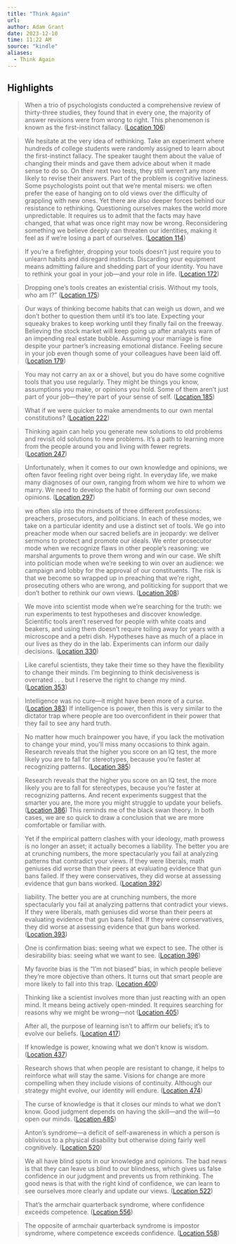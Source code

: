 ```yaml
---
title: "Think Again"
url:
author: Adam Grant
date: 2023-12-10
time: 11:22 AM
source: "kindle"
aliases:
  - Think Again
---
```

## Highlights
> When a trio of psychologists conducted a comprehensive review of thirty-three studies, they found that in every one, the majority of answer revisions were from wrong to right. This phenomenon is known as the first-instinct fallacy. ([Location 106](https://readwise.io/to_kindle?action=open&asin=B08H177WQP&location=106))

> We hesitate at the very idea of rethinking. Take an experiment where hundreds of college students were randomly assigned to learn about the first-instinct fallacy. The speaker taught them about the value of changing their minds and gave them advice about when it made sense to do so. On their next two tests, they still weren’t any more likely to revise their answers. Part of the problem is cognitive laziness. Some psychologists point out that we’re mental misers: we often prefer the ease of hanging on to old views over the difficulty of grappling with new ones. Yet there are also deeper forces behind our resistance to rethinking. Questioning ourselves makes the world more unpredictable. It requires us to admit that the facts may have changed, that what was once right may now be wrong. Reconsidering something we believe deeply can threaten our identities, making it feel as if we’re losing a part of ourselves. ([Location 114](https://readwise.io/to_kindle?action=open&asin=B08H177WQP&location=114))

> If you’re a firefighter, dropping your tools doesn’t just require you to unlearn habits and disregard instincts. Discarding your equipment means admitting failure and shedding part of your identity. You have to rethink your goal in your job—and your role in life. ([Location 172](https://readwise.io/to_kindle?action=open&asin=B08H177WQP&location=172))

> Dropping one’s tools creates an existential crisis. Without my tools, who am I?” ([Location 175](https://readwise.io/to_kindle?action=open&asin=B08H177WQP&location=175))

> Our ways of thinking become habits that can weigh us down, and we don’t bother to question them until it’s too late. Expecting your squeaky brakes to keep working until they finally fail on the freeway. Believing the stock market will keep going up after analysts warn of an impending real estate bubble. Assuming your marriage is fine despite your partner’s increasing emotional distance. Feeling secure in your job even though some of your colleagues have been laid off. ([Location 179](https://readwise.io/to_kindle?action=open&asin=B08H177WQP&location=179))

> You may not carry an ax or a shovel, but you do have some cognitive tools that you use regularly. They might be things you know, assumptions you make, or opinions you hold. Some of them aren’t just part of your job—they’re part of your sense of self. ([Location 185](https://readwise.io/to_kindle?action=open&asin=B08H177WQP&location=185))

> What if we were quicker to make amendments to our own mental constitutions? ([Location 222](https://readwise.io/to_kindle?action=open&asin=B08H177WQP&location=222))

> Thinking again can help you generate new solutions to old problems and revisit old solutions to new problems. It’s a path to learning more from the people around you and living with fewer regrets. ([Location 247](https://readwise.io/to_kindle?action=open&asin=B08H177WQP&location=247))

> Unfortunately, when it comes to our own knowledge and opinions, we often favor feeling right over being right. In everyday life, we make many diagnoses of our own, ranging from whom we hire to whom we marry. We need to develop the habit of forming our own second opinions. ([Location 297](https://readwise.io/to_kindle?action=open&asin=B08H177WQP&location=297))

> we often slip into the mindsets of three different professions: preachers, prosecutors, and politicians. In each of these modes, we take on a particular identity and use a distinct set of tools. We go into preacher mode when our sacred beliefs are in jeopardy: we deliver sermons to protect and promote our ideals. We enter prosecutor mode when we recognize flaws in other people’s reasoning: we marshal arguments to prove them wrong and win our case. We shift into politician mode when we’re seeking to win over an audience: we campaign and lobby for the approval of our constituents. The risk is that we become so wrapped up in preaching that we’re right, prosecuting others who are wrong, and politicking for support that we don’t bother to rethink our own views. ([Location 308](https://readwise.io/to_kindle?action=open&asin=B08H177WQP&location=308))

> We move into scientist mode when we’re searching for the truth: we run experiments to test hypotheses and discover knowledge. Scientific tools aren’t reserved for people with white coats and beakers, and using them doesn’t require toiling away for years with a microscope and a petri dish. Hypotheses have as much of a place in our lives as they do in the lab. Experiments can inform our daily decisions. ([Location 330](https://readwise.io/to_kindle?action=open&asin=B08H177WQP&location=330))

> Like careful scientists, they take their time so they have the flexibility to change their minds. I’m beginning to think decisiveness is overrated . . . but I reserve the right to change my mind. ([Location 353](https://readwise.io/to_kindle?action=open&asin=B08H177WQP&location=353))

> Intelligence was no cure—it might have been more of a curse. ([Location 383](https://readwise.io/to_kindle?action=open&asin=B08H177WQP&location=383))
If intelligence is power, then this is very similar to the dictator trap where people are too overconfident in their power that they fail to see any hard truth.

> No matter how much brainpower you have, if you lack the motivation to change your mind, you’ll miss many occasions to think again. Research reveals that the higher you score on an IQ test, the more likely you are to fall for stereotypes, because you’re faster at recognizing patterns. ([Location 385](https://readwise.io/to_kindle?action=open&asin=B08H177WQP&location=385))

> Research reveals that the higher you score on an IQ test, the more likely you are to fall for stereotypes, because you’re faster at recognizing patterns. And recent experiments suggest that the smarter you are, the more you might struggle to update your beliefs. ([Location 386](https://readwise.io/to_kindle?action=open&asin=B08H177WQP&location=386))
This reminds me of the black swan theory. In both cases, we are so quick to draw a conclusion that we are more comfortable or familiar with.

> Yet if the empirical pattern clashes with your ideology, math prowess is no longer an asset; it actually becomes a liability. The better you are at crunching numbers, the more spectacularly you fail at analyzing patterns that contradict your views. If they were liberals, math geniuses did worse than their peers at evaluating evidence that gun bans failed. If they were conservatives, they did worse at assessing evidence that gun bans worked. ([Location 392](https://readwise.io/to_kindle?action=open&asin=B08H177WQP&location=392))

> liability. The better you are at crunching numbers, the more spectacularly you fail at analyzing patterns that contradict your views. If they were liberals, math geniuses did worse than their peers at evaluating evidence that gun bans failed. If they were conservatives, they did worse at assessing evidence that gun bans worked. ([Location 393](https://readwise.io/to_kindle?action=open&asin=B08H177WQP&location=393))

> One is confirmation bias: seeing what we expect to see. The other is desirability bias: seeing what we want to see. ([Location 396](https://readwise.io/to_kindle?action=open&asin=B08H177WQP&location=396))

> My favorite bias is the “I’m not biased” bias, in which people believe they’re more objective than others. It turns out that smart people are more likely to fall into this trap. ([Location 400](https://readwise.io/to_kindle?action=open&asin=B08H177WQP&location=400))

> Thinking like a scientist involves more than just reacting with an open mind. It means being actively open-minded. It requires searching for reasons why we might be wrong—not ([Location 405](https://readwise.io/to_kindle?action=open&asin=B08H177WQP&location=405))

> After all, the purpose of learning isn’t to affirm our beliefs; it’s to evolve our beliefs. ([Location 417](https://readwise.io/to_kindle?action=open&asin=B08H177WQP&location=417))

> If knowledge is power, knowing what we don’t know is wisdom. ([Location 437](https://readwise.io/to_kindle?action=open&asin=B08H177WQP&location=437))

> Research shows that when people are resistant to change, it helps to reinforce what will stay the same. Visions for change are more compelling when they include visions of continuity. Although our strategy might evolve, our identity will endure. ([Location 474](https://readwise.io/to_kindle?action=open&asin=B08H177WQP&location=474))

> The curse of knowledge is that it closes our minds to what we don’t know. Good judgment depends on having the skill—and the will—to open our minds. ([Location 485](https://readwise.io/to_kindle?action=open&asin=B08H177WQP&location=485))

> Anton’s syndrome—a deficit of self-awareness in which a person is oblivious to a physical disability but otherwise doing fairly well cognitively. ([Location 520](https://readwise.io/to_kindle?action=open&asin=B08H177WQP&location=520))

> We all have blind spots in our knowledge and opinions. The bad news is that they can leave us blind to our blindness, which gives us false confidence in our judgment and prevents us from rethinking. The good news is that with the right kind of confidence, we can learn to see ourselves more clearly and update our views. ([Location 522](https://readwise.io/to_kindle?action=open&asin=B08H177WQP&location=522))

> That’s the armchair quarterback syndrome, where confidence exceeds competence. ([Location 556](https://readwise.io/to_kindle?action=open&asin=B08H177WQP&location=556))

> The opposite of armchair quarterback syndrome is impostor syndrome, where competence exceeds confidence. ([Location 558](https://readwise.io/to_kindle?action=open&asin=B08H177WQP&location=558))
